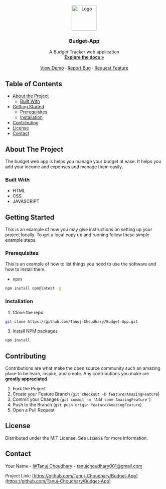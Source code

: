 
<!-- PROJECT LOGO -->
<br />
<p align="center">
  <a href="https://github.com/othneildrew/Best-README-Template">
    <img src="resources/images/logo.png" alt="Logo" width="80" height="80">
  </a>

  <h3 align="center">Budget-App</h3>

  <p align="center">
    A Budget Tracker web application
    <br />
    <a href="https://github.com/Tanuj-Choudhary/Budget-App"><strong>Explore the docs »</strong></a>
    <br />
    <br />
    <a href="https://github.com/Tanuj-Choudhary/Budget-App">View Demo</a>
    ·
    <a href="https://github.com/Tanuj-Choudhary/Budget-App/issues">Report Bug</a>
    ·
    <a href="https://github.com/Tanuj-Choudhary/Budget-App/issues">Request Feature</a>
  </p>
</p>



<!-- TABLE OF CONTENTS -->
## Table of Contents

* [About the Project](#about-the-project)
  * [Built With](#built-with)
* [Getting Started](#getting-started)
  * [Prerequisites](#prerequisites)
  * [Installation](#installation)
* [Contributing](#contributing)
* [License](#license)
* [Contact](#contact)



<!-- ABOUT THE PROJECT -->
## About The Project

The budget web app is helps you manage your budget at ease.
It helps you add your income and expenses and manage them easily.


### Built With
* HTML
* CSS
* JAVASCRIPT



<!-- GETTING STARTED -->
## Getting Started

This is an example of how you may give instructions on setting up your project locally.
To get a local copy up and running follow these simple example steps.

### Prerequisites

This is an example of how to list things you need to use the software and how to install them.
* npm
```sh
npm install npm@latest -g
```

### Installation

1. Clone the repo
```sh
git clone https://github.com/Tanuj-Choudhary/Budget-App.git
```
3. Install NPM packages
```sh
npm install
```

<!-- CONTRIBUTING -->
## Contributing

Contributions are what make the open source community such an amazing place to be learn, inspire, and create. Any contributions you make are **greatly appreciated**.

1. Fork the Project
2. Create your Feature Branch (`git checkout -b feature/AmazingFeature`)
3. Commit your Changes (`git commit -m 'Add some AmazingFeature'`)
4. Push to the Branch (`git push origin feature/AmazingFeature`)
5. Open a Pull Request



<!-- LICENSE -->
## License

Distributed under the MIT License. See `LICENSE` for more information.



<!-- CONTACT -->
## Contact

Your Name - [@Tanuj Choudhary](https://twitter.com/Tanuj_C) - tanujchoudhary001@gmail.com

Project Link: [https://github.com/Tanuj-Choudhary/Budget-App](https://github.com/Tanuj-Choudhary/Budget-App)
